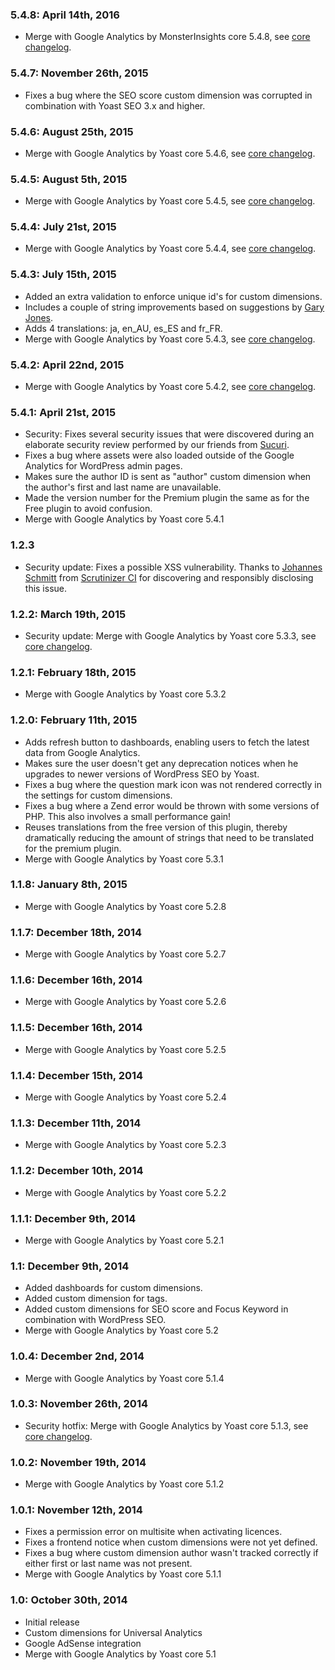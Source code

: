 ### 5.4.8: April 14th, 2016
* Merge with Google Analytics by MonsterInsights core 5.4.8, see [core changelog](https://wordpress.org/plugins/google-analytics-for-wordpress/changelog/).

### 5.4.7: November 26th, 2015
* Fixes a bug where the SEO score custom dimension was corrupted in combination with Yoast SEO 3.x and higher.

### 5.4.6: August 25th, 2015
* Merge with Google Analytics by Yoast core 5.4.6, see [core changelog](https://wordpress.org/plugins/google-analytics-for-wordpress/changelog/).

### 5.4.5: August 5th, 2015
* Merge with Google Analytics by Yoast core 5.4.5, see [core changelog](https://wordpress.org/plugins/google-analytics-for-wordpress/changelog/).

### 5.4.4: July 21st, 2015
* Merge with Google Analytics by Yoast core 5.4.4, see [core changelog](https://wordpress.org/plugins/google-analytics-for-wordpress/changelog/).

### 5.4.3: July 15th, 2015
* Added an extra validation to enforce unique id's for custom dimensions.
* Includes a couple of string improvements based on suggestions by [Gary Jones](https://github.com/GaryJones).
* Adds 4 translations: ja, en_AU, es_ES and fr_FR.
* Merge with Google Analytics by Yoast core 5.4.3, see [core changelog](https://wordpress.org/plugins/google-analytics-for-wordpress/changelog/).

### 5.4.2: April 22nd, 2015
* Merge with Google Analytics by Yoast core 5.4.2, see [core changelog](https://wordpress.org/plugins/google-analytics-for-wordpress/changelog/).

### 5.4.1: April 21st, 2015
* Security: Fixes several security issues that were discovered during an elaborate security review performed by our friends from [Sucuri](https://sucuri.net/).
* Fixes a bug where assets were also loaded outside of the Google Analytics for WordPress admin pages.
* Makes sure the author ID is sent as "author" custom dimension when the author's first and last name are unavailable.
* Made the version number for the Premium plugin the same as for the Free plugin to avoid confusion.
* Merge with Google Analytics by Yoast core 5.4.1

### 1.2.3
* Security update: Fixes a possible XSS vulnerability. Thanks to [Johannes Schmitt](https://github.com/schmittjoh) from [Scrutinizer CI](https://scrutinizer-ci.com/) for discovering and responsibly disclosing this issue.

### 1.2.2: March 19th, 2015
* Security update: Merge with Google Analytics by Yoast core 5.3.3, see [core changelog](https://wordpress.org/plugins/google-analytics-for-wordpress/changelog/).

### 1.2.1: February 18th, 2015
* Merge with Google Analytics by Yoast core 5.3.2

### 1.2.0: February 11th, 2015
* Adds refresh button to dashboards, enabling users to fetch the latest data from Google Analytics.
* Makes sure the user doesn't get any deprecation notices when he upgrades to newer versions of WordPress SEO by Yoast.
* Fixes a bug where the question mark icon was not rendered correctly in the settings for custom dimensions.
* Fixes a bug where a Zend error would be thrown with some versions of PHP. This also involves a small performance gain!
* Reuses translations from the free version of this plugin, thereby dramatically reducing the amount of strings that need to be translated for the premium plugin.
* Merge with Google Analytics by Yoast core 5.3.1

### 1.1.8: January 8th, 2015
* Merge with Google Analytics by Yoast core 5.2.8

### 1.1.7: December 18th, 2014
* Merge with Google Analytics by Yoast core 5.2.7

### 1.1.6: December 16th, 2014
* Merge with Google Analytics by Yoast core 5.2.6

### 1.1.5: December 16th, 2014
* Merge with Google Analytics by Yoast core 5.2.5

### 1.1.4: December 15th, 2014
* Merge with Google Analytics by Yoast core 5.2.4

### 1.1.3: December 11th, 2014
* Merge with Google Analytics by Yoast core 5.2.3

### 1.1.2: December 10th, 2014
* Merge with Google Analytics by Yoast core 5.2.2

### 1.1.1: December 9th, 2014
* Merge with Google Analytics by Yoast core 5.2.1

### 1.1: December 9th, 2014
* Added dashboards for custom dimensions.
* Added custom dimension for tags.
* Added custom dimensions for SEO score and Focus Keyword in combination with WordPress SEO.
* Merge with Google Analytics by Yoast core 5.2

### 1.0.4: December 2nd, 2014
* Merge with Google Analytics by Yoast core 5.1.4

### 1.0.3: November 26th, 2014
* Security hotfix: Merge with Google Analytics by Yoast core 5.1.3, see [core changelog](https://wordpress.org/plugins/google-analytics-for-wordpress/changelog/).

### 1.0.2: November 19th, 2014
* Merge with Google Analytics by Yoast core 5.1.2

### 1.0.1: November 12th, 2014
* Fixes a permission error on multisite when activating licences.
* Fixes a frontend notice when custom dimensions were not yet defined.
* Fixes a bug where custom dimension author wasn't tracked correctly if either first or last name was not present.
* Merge with Google Analytics by Yoast core 5.1.1

### 1.0: October 30th, 2014
* Initial release
* Custom dimensions for Universal Analytics
* Google AdSense integration
* Merge with Google Analytics by Yoast core 5.1